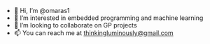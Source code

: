 - 👋 Hi, I’m @omaras1
- 👀 I’m interested in embedded programming and machine learning
- 💞️ I’m looking to collaborate on GP projects
- 📫 You can reach me at thinkingluminously@gmail.com

<!---
omaras1/omaras1 is a ✨ special ✨ repository because its `README.md` (this file) appears on your GitHub profile.
You can click the Preview link to take a look at your changes.
--->
